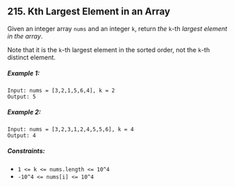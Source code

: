 ## 215. Kth Largest Element in an Array

Given an integer array ```nums``` and an integer ```k```, return *the* ```k```-th *largest element in the array*.

Note that it is the ```k```-th largest element in the sorted order, not the ```k```-th distinct element.

##### Example 1:
```
Input: nums = [3,2,1,5,6,4], k = 2
Output: 5
```
##### Example 2:
```
Input: nums = [3,2,3,1,2,4,5,5,6], k = 4
Output: 4
```

##### Constraints:

* ```1 <= k <= nums.length <= 10^4```
* ```-10^4 <= nums[i] <= 10^4```